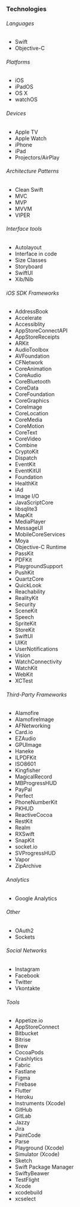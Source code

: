 ### Technologies

###### Languages

- Swift
- Objective-C

###### Platforms

- iOS
- iPadOS
- OS X
- watchOS

###### Devices

- Apple TV
- Apple Watch
- iPhone
- iPad
- Projectors/AirPlay

###### Architecture Patterns

- Clean Swift
- MVC
- MVP
- MVVM
- VIPER

###### Interface tools

- Autolayout
- Interface in code
- Size Classes
- Storyboard
- SwiftUI
- Xib/Nib

###### iOS SDK Frameworks

- AddressBook
- Accelerate
- Accessiblity
- AppStoreConnectAPI
- AppStoreReceipts
- ARKit
- AudioToolbox
- AVFoundation
- CFNetwork
- CoreAnimation
- CoreAudio
- CoreBluetooth
- CoreData
- CoreFoundation
- CoreGraphics
- CoreImage
- CoreLocation
- CoreMedia
- CoreMotion
- CoreText
- CoreVideo
- Combine
- CryptoKit
- Dispatch
- EventKit
- EventKitUI
- Foundation
- HealthKit
- iAd
- Image I/O
- JavaScriptCore
- libsqlite3
- MapKit
- MediaPlayer
- MessageUI
- MobileCoreServices
- Moya
- Objective-C Runtime
- PassKit
- PDFKit
- PlaygroundSupport
- PushKit
- QuartzCore
- QuickLook
- Reachability
- RealityKit
- Security
- SceneKit
- Speech
- SpriteKit
- StoreKit
- SwiftUI
- UIKit
- UserNotifications
- Vision
- WatchConnectivity
- WatchKit
- WebKit
- XCTest

###### Third-Party Frameworks

- Alamofire
- AlamofireImage
- AFNetworking
- Card.io
- EZAudio
- GPUImage
- Haneke
- ILPDFKit
- ISO8601
- Kingfisher
- MagicalRecord
- MBProgressHUD
- PayPal
- Perfect
- PhoneNumberKit
- PKHUD
- ReactiveCocoa
- RestKit
- Realm
- RXSwift
- SnapKit
- socket.io
- SVProgressHUD
- Vapor
- ZipArchive

###### Analytics

- Google Analytics

###### Other

- OAuth2
- Sockets

###### Social Networks

- Instagram
- Facebook
- Twitter
- Vkontakte

###### Tools

- Appetize.io
- AppStoreConnect
- Bitbucket
- Bitrise
- Brew
- CocoaPods
- Crashlytics
- Fabric
- Fastlane
- Figma
- Firebase
- Flutter
- Heroku
- Instruments (Xcode)
- GitHub
- GitLab
- Jazzy
- Jira
- PaintCode
- Parse
- Playground (Xcode)
- Simulator (Xcode)
- Sketch
- Swift Package Manager
- SwiftyBeawer
- TestFlight
- Xcode
- xcodebuild
- xcselect